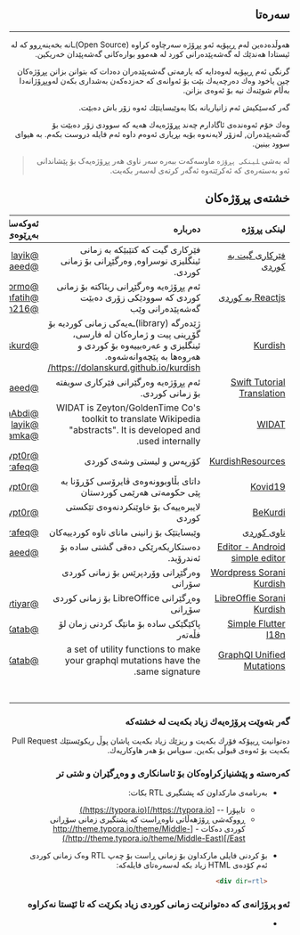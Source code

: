 <div dir=rtl>

## سه‌ره‌تا

------



هه‌وڵده‌ده‌ین له‌م ڕیپۆیه‌ ئه‌و پڕۆژە سەرچاوە كراوه‌ (Open Source)ـانە بخه‌ینه‌ڕوو كه‌ له‌ ئیستادا هه‌ندێك لە گه‌شه‌پێده‌رانی كورد له ‌هه‌موو بواره‌كانی گه‌شه‌پێدان خه‌ریكین. 

گرنگی ئه‌م ڕیپۆیه‌ له‌وه‌دایه كه‌ یارمه‌تی گه‌شه‌پێده‌ران ده‌دات كه‌ بتوانن بزانن پڕۆژه‌كان چین یاخود وه‌ك ده‌رچه‌یه‌ك بێت بۆ ئه‌وانه‌ی كه‌ حه‌زده‌كه‌ن به‌شداری بكه‌ن له‌وپڕۆژانه‌دا بەڵام شوێنه‌ك نیه‌ بۆ ئه‌وه‌ی بزانن. 

گه‌ر كه‌سێكیش ئه‌م زانیاریانه‌ بكا به‌وێبسایتێك ئه‌وه‌ زۆر باش ده‌بێت.

وه‌ك خۆم ئه‌وه‌نده‌ی ئاگادارم چه‌ند پڕۆژه‌یه‌ك هه‌یه‌ كه‌ سوودی زۆر ده‌بێت بۆ گه‌شه‌پێده‌ران, له‌زۆر لایه‌نه‌وه‌ بۆیه‌ بڕیاری ئه‌وه‌م داوه‌ ئه‌م فایله‌ دروست بكه‌م. به‌ هیوای سوود بینین.



>لە بەشی ‍‍‍`لینکی پڕۆژە` ماوسەکەت ببەرە سەر ناوی هەر پڕۆژەیەک بۆ پێشاندانی ئەو بەستەرەی کە ئەکرێتەوە ئەگەر کرتەی لەسەر بکەیت.



## خشته‌ی پڕۆژه‌كان

 لینكی پڕۆژه‌ | ده‌رباره‌ | ئه‌وكه‌سانه‌ی به‌ڕێوه‌ی ده‌به‌ن | دۆخ 
---:|---:|---:|----
 [فێركاری گیت به‌ كوردی](https://github.com/layik/git-kurdi "https://github.com/layik/git-kurdi") | فێركاری گیت كه‌ كتێبێكه‌ به‌ زمانی ئینگلیزی نوسراوه‌, وه‌رگێڕانی بۆ زمانی کوردی. | [@layik](https://github.com/layik) <br /> [@rawandsaeed](https://github.com/rawandsaeed) | تەواونەکراو 
 [Reactjs به كوردی](https://github.com/reactjs/ku.reactjs.org "https://github.com/reactjs/ku.reactjs.org") | ئه‌م پڕۆژه‌یه‌ وه‌رگێڕانی ریئاكته‌ بۆ زمانی كوردی كه‌ سوودێكی زۆری ده‌بێت گه‌شه‌پێده‌رانی وێب | [@Herormo](https://github.com/herormo) <br /> [@Aranfatih](https://github.com/aranfatih) <br /> [@Goran216](https://github.com/Goran216) | تەواونەکراو 
[Kurdish](https://github.com/dolanskurd/kurdish "https://github.com/dolanskurd/kurdish") | ژێدەرگە (library)ـەیەکی زمانی کوردیە بۆ گۆڕینی پیت و ژمارەکان لە فارسی، ئینگلیزی و عەرەبییەوە بۆ کوردی و هەروەها بە پێچەوانەشەوە. <br />https://dolanskurd.github.io/kurdish/ | [@Dolanskurd](https://github.com/dolanskurd) | تەواوبوو 
[Swift Tutorial Translation](https://github.com/rawandsaeed/HWSTranslation "https://github.com/rawandsaeed/HWSTranslation") | ئه‌م پڕۆژه‌یه‌ وه‌رگێرانی فێركاری سویفته‌ بۆ زمانی كوردی. | [@rawandsaeed](https://github.com/rawandsaeed) | تەواونەکراو 
[WIDAT](https://github.com/FakhruddinAbdi/Widat "https://github.com/FakhruddinAbdi/Widat") | WIDAT is Zeyton/GoldenTime Co's toolkit to translate Wikipedia "abstracts". It is developed and used internally. | [@FakhruddinAbdi](https://github.com/FakhruddinAbdi) <br /> [@layik](https://github.com/layik) <br /> [@payamka](https://github.com/payamka) | تەواوبوو 
[KurdishResources](https://github.com/DevelopersTree/KurdishResources "https://github.com/DevelopersTree/KurdishResources") | کۆرپەس  و لیستی وشەی کوردی | [@encrypt0r](https://github.com/encrypt0r) <br /> [@aramrafeq](https://github.com/aramrafeq) | تەواوبوو 
[Kovid19](https://github.com/DevelopersTree/Kovid19 "https://github.com/DevelopersTree/Kovid19") | داتای بڵاوبوونەوەی ڤایرۆسی کۆڕۆنا بە پێی حکومەتی هەرێمی کوردستان | [@encrypt0r](https://github.com/encrypt0r) | تەواوبوو 
[BeKurdi](https://github.com/DevelopersTree/BeKurdi "https://github.com/DevelopersTree/BeKurdi") | لایبرەییەک بۆ خاوێنکردنەوەی تێکستی کوردی | [@encrypt0r](https://github.com/encrypt0r) | تەواوبوو 
[ناوی کوردی](https://www.nawikurdi.com/ "https://www.nawikurdi.com/") | وێبسایتێک بۆ زانینی مانای ناوە کوردییەکان | [@aramrafeq](https://github.com/aramrafeq) | تەواوبوو 
[Editor - Android simple  editor](https://github.com/billthefarmer/editor "https://github.com/billthefarmer/editor") | دەستکاریکەرێکی دەقی گشتی سادە بۆ ئەندرۆید. | [@rawandsaeed](https://github.com/rawandsaeed) | تەواوبوو 
[Wordpress Sorani Kurdish](https://make.wordpress.org/polyglots/teams/?locale=ckb "https://make.wordpress.org/polyglots/teams/?locale=ckb") | وەرگێڕانی وۆردپرێس بۆ زمانی کوردی سۆرانی |  | تەواونەبوو 
 [LibreOffie Sorani Kurdish](https://translations.documentfoundation.org/projects/libo_ui-master/scp2sourceonlineupdate/ckb/#overview "https://translations.documentfoundation.org/projects/libo_ui-master/scp2sourceonlineupdate/ckb/#overview") | وەڕگێرانی LibreOffice بۆ زمانی کوردی سۆڕانی | [@Jwtiyar](https://twitter.com/jwtiyar) | تەواونەبوو 
 [Simple Flutter I18n](https://github.com/A7madXatab/simple_utter_i18n) |  پاکێگێکی ساده‌ بۆ مانێگ کردنی زمان لۆ فڵه‌ته‌ر | [@A7madXatab](https://github.com/A7madXatab) | ته‌واوبوو
  [GraphQl Unified Mutations](https://github.com/A7madXatab/graphql-unified-mutations) |a set of utility functions to make your graphql mutations have the same signature.| [@A7madXatab](https://github.com/A7madXatab) | ته‌واوبوو
  |  | |  
  |  | |  
  |  | |  
  |  | |  
  |  | |  
  |  | |  
  |  | |  



### گه‌ر بته‌وێت پرۆژه‌یه‌ك زیاد بكه‌یت له‌ خشته‌كه‌

ده‌توانیت ڕیپۆكه‌ فۆرك بكه‌یت و ریزێك زیاد بكه‌یت پاشان پوڵ ریكوێستێك Pull Request بكه‌یت بۆ ئه‌وه‌ی قبوڵی بكه‌ین. سوپاس بۆ هه‌ر هاوكاریه‌ك.

 

### کەرەستە و پێشنیازکراوەکان بۆ ئاسانکاری و وەڕگێران و شتی تر

- بەرنامەی مارکداون کە پشتگیری RTL بکات: 
  - تایپۆرا -- [https://typora.io/](https://typora.io/)  
  - ڕووکەشی ڕۆژهەڵاتی ناوەڕاست کە پشتگیری زمانی سۆڕانی کوردی دەکات - [http://theme.typora.io/theme/Middle-East/](http://theme.typora.io/theme/Middle-East/)
  
- بۆ کردنی فایلی مارکداون بۆ زمانی ڕاست بۆ چەپ RTL وەک زمانی کوردی ئەم کۆدەی HTML زیاد بکە لەسەرەتای فایلەکە:  

  ```html
  <div dir=rtl>
  ```

  

### ئەو پرۆژانەی کە دەتوانرێت زمانی کوردی زیاد بکرێت کە تا ئێستا نەکراوە 

- 

